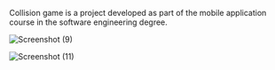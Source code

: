 Collision game is a project developed as part of the mobile application course in the software engineering degree. 


![Screenshot (9)](https://github.com/YardenCherry/Collision-game-/assets/155112044/2793fb58-8be4-446c-b0b4-62cda492d74d)


![Screenshot (11)](https://github.com/YardenCherry/Collision-game-/assets/155112044/a585c581-626f-4c2a-8afa-bab3f83902e2)








